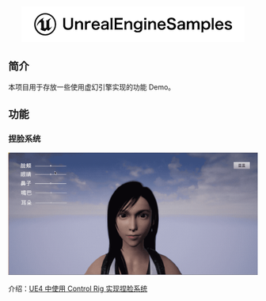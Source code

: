 <div align=center><img src="https://raw.githubusercontent.com/lmf12/UnrealEngineSamples/master/Images/Title.jpg" width="450" height="72"/></div>

## 简介

本项目用于存放一些使用虚幻引擎实现的功能 Demo。

## 功能

### 捏脸系统

<img src="https://raw.githubusercontent.com/lmf12/UnrealEngineSamples/master/Images/FaceEditor.gif"/>

介绍：[UE4 中使用 Control Rig 实现捏脸系统](http://www.lymanli.com/2022/05/04/UE4-face-editor/)

